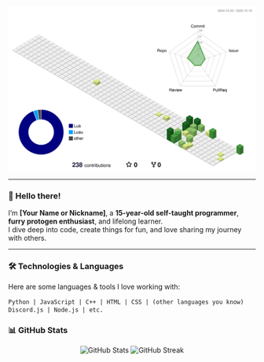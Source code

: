 <div align="center">
  <picture>
    <source media="(prefers-color-scheme: dark)" srcset="./profile-3d-contrib/profile-night-green.svg">
    <img alt="3D contribution graph" src="./profile-3d-contrib/profile-green.svg">
  </picture>
</div>

---

### 👋 Hello there!

I’m **[Your Name or Nickname]**, a **15-year-old self-taught programmer**, **furry protogen enthusiast**, and lifelong learner.  
I dive deep into code, create things for fun, and love sharing my journey with others.

---

### 🛠️ Technologies & Languages

Here are some languages & tools I love working with:

```text
Python | JavaScript | C++ | HTML | CSS | (other languages you know)
Discord.js | Node.js | etc.
```

### 📊 GitHub Stats

<div align="center">
  <img src="https://github-readme-stats.vercel.app/api?username=T1k-T1k&show_icons=true&theme=radical" alt="GitHub Stats" />
  <img src="https://github-readme-streak-stats.herokuapp.com/?user=T1k-T1k&theme=radical" alt="GitHub Streak" />
</div>

